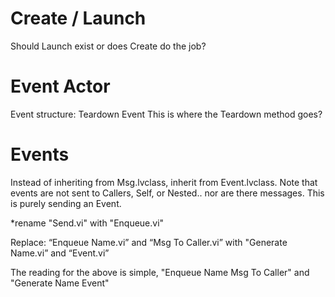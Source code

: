 # Create / Launch

Should Launch exist or does Create do the job?


# Event Actor

Event structure: Teardown Event
This is where the Teardown method goes?


# Events

Instead of inheriting from Msg.lvclass, inherit from Event.lvclass.
Note that events are not sent to Callers, Self, or Nested.. nor are there messages.
This is purely sending an Event.

*rename "Send.vi" with "Enqueue.vi"

Replace:
“Enqueue Name.vi” and “Msg To Caller.vi” with
"Generate Name.vi” and “Event.vi”

The reading for the above is simple, "Enqueue Name Msg To Caller" and "Generate Name Event"